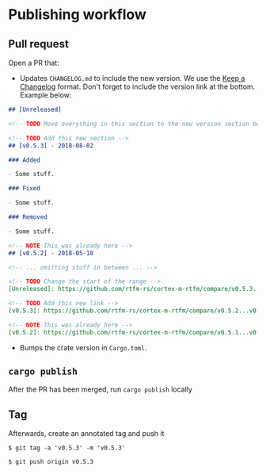# Publishing workflow

## Pull request

Open a PR that:

- Updates `CHANGELOG.md` to include the new version. We use the [Keep a Changelog] format. Don't
  forget to include the version link at the bottom. Example below:

[Keep a Changelog]: https://keepachangelog.com/en/1.0.0/

``` markdown
## [Unreleased]

<!-- TODO Move everything in this section to the new version section below -->

<!-- TODO Add this new section -->
## [v0.5.3] - 2018-08-02

### Added

- Some stuff.

### Fixed

- Some stuff.

### Removed

- Some stuff.

<!-- NOTE This was already here -->
## [v0.5.2] - 2018-05-18

<!-- ... omitting stuff in between ... -->

<!-- TODO Change the start of the range -->
[Unreleased]: https://github.com/rtfm-rs/cortex-m-rtfm/compare/v0.5.3...HEAD

<!-- TODO Add this new link -->
[v0.5.3]: https://github.com/rtfm-rs/cortex-m-rtfm/compare/v0.5.2...v0.5.3

<!-- NOTE This was already here -->
[v0.5.2]: https://github.com/rtfm-rs/cortex-m-rtfm/compare/v0.5.1...v0.5.2
```

- Bumps the crate version in `Cargo.toml`.

## `cargo publish`

After the PR has been merged, run `cargo publish` locally

## Tag

Afterwards, create an annotated tag and push it

``` console
$ git tag -a 'v0.5.3' -m 'v0.5.3'

$ git push origin v0.5.3
```
